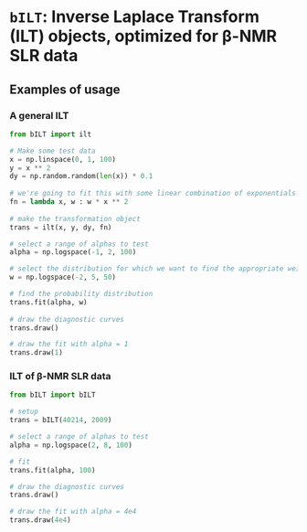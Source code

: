# `bILT`: Inverse Laplace Transform (ILT) objects, optimized for β-NMR SLR data

## Examples of usage

### A general ILT

```python
from bILT import ilt

# Make some test data
x = np.linspace(0, 1, 100)
y = x ** 2
dy = np.random.random(len(x)) * 0.1
 
# we're going to fit this with some linear combination of exponentials
fn = lambda x, w : w * x ** 2
  
# make the transformation object
trans = ilt(x, y, dy, fn)

# select a range of alphas to test
alpha = np.logspace(-1, 2, 100)

# select the distribution for which we want to find the appropriate weights
w = np.logspace(-2, 5, 50)

# find the probability distribution 
trans.fit(alpha, w)
  
# draw the diagnostic curves
trans.draw()

# draw the fit with alpha = 1
trans.draw(1)
```

### ILT of β-NMR SLR data

```python
from bILT import bILT

# setup
trans = bILT(40214, 2009)

# select a range of alphas to test
alpha = np.logspace(2, 8, 100)

# fit
trans.fit(alpha, 100)

# draw the diagnostic curves
trans.draw()

# draw the fit with alpha = 4e4
trans.draw(4e4)
```
